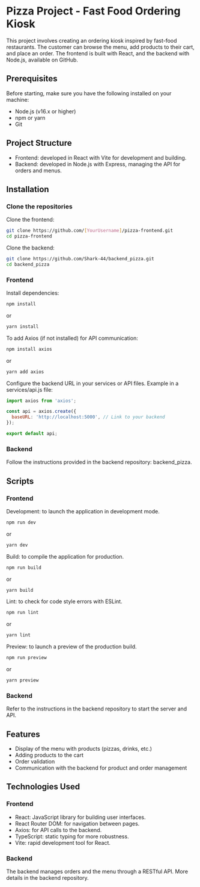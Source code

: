 # Pizza Project - Fast Food Ordering Kiosk

This project involves creating an ordering kiosk inspired by fast-food restaurants. The customer can browse the menu, add products to their cart, and place an order. The frontend is built with React, and the backend with Node.js, available on GitHub.

## Prerequisites

Before starting, make sure you have the following installed on your machine:

- Node.js (v16.x or higher)
- npm or yarn
- Git

## Project Structure

- Frontend: developed in React with Vite for development and building.
- Backend: developed in Node.js with Express, managing the API for orders and menus.

## Installation

### Clone the repositories

Clone the frontend:
```bash
git clone https://github.com/[YourUsername]/pizza-frontend.git
cd pizza-frontend
```

Clone the backend:
```bash
git clone https://github.com/Shark-44/backend_pizza.git
cd backend_pizza
```

### Frontend

Install dependencies:
```bash
npm install
```
or
```bash
yarn install
```

To add Axios (if not installed) for API communication:
```bash
npm install axios
```
or
```bash
yarn add axios
```

Configure the backend URL in your services or API files. Example in a services/api.js file:
```javascript
import axios from 'axios';

const api = axios.create({
  baseURL: 'http://localhost:5000', // Link to your backend
});

export default api;
```

### Backend

Follow the instructions provided in the backend repository: backend_pizza.

## Scripts

### Frontend

Development: to launch the application in development mode.
```bash
npm run dev
```
or
```bash
yarn dev
```

Build: to compile the application for production.
```bash
npm run build
```
or
```bash
yarn build
```

Lint: to check for code style errors with ESLint.
```bash
npm run lint
```
or
```bash
yarn lint
```

Preview: to launch a preview of the production build.
```bash
npm run preview
```
or
```bash
yarn preview
```

### Backend

Refer to the instructions in the backend repository to start the server and API.

## Features

- Display of the menu with products (pizzas, drinks, etc.)
- Adding products to the cart
- Order validation
- Communication with the backend for product and order management

## Technologies Used

### Frontend

- React: JavaScript library for building user interfaces.
- React Router DOM: for navigation between pages.
- Axios: for API calls to the backend.
- TypeScript: static typing for more robustness.
- Vite: rapid development tool for React.

### Backend

The backend manages orders and the menu through a RESTful API. More details in the backend repository.